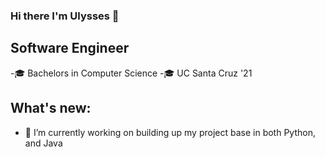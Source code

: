 ### Hi there I'm Ulysses 👋
## Software Engineer
-🎓 Bachelors in Computer Science
-🎓 UC Santa Cruz '21

## What's new:
- 🔭 I’m currently working on building up my project base in both Python, and Java

<!--
**UlyssesU/UlyssesU** is a ✨ _special_ ✨ repository because its `README.md` (this file) appears on your GitHub profile.

Here are some ideas to get you started:

- 🔭 I’m currently working on ...
- 🌱 I’m currently learning ...
- 👯 I’m looking to collaborate on ...
- 🤔 I’m looking for help with ...
- 💬 Ask me about ...
- 📫 How to reach me: ...
- 😄 Pronouns: ...
- ⚡ Fun fact: ...
-->
